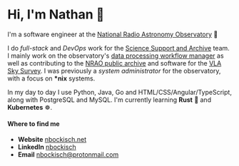 # Hi, I'm Nathan 👋

I'm a software engineer at the [National Radio Astronomy Observatory](https://public.nrao.edu/) 📡

I do _full-stack_ and _DevOps_ work for the [Science Support and Archive](https://gitlab.nrao.edu/ssa)
team. I mainly work on the observatory's [data processing workflow manager](https://gitlab.nrao.edu/ssa/workspaces) as
well as contributing to the [NRAO public archive](https://data.nrao.edu/portal/#/) and software for the [VLA Sky Survey](https://public.nrao.edu/vlass/).
I was previously a _system administrator_ for the observatory, with a focus
on **\*nix** systems.

In my day to day I use Python, Java, Go and HTML/CSS/Angular/TypeScript, along
with PostgreSQL and MySQL. I'm currently learning **Rust** 🦀 and **Kubernetes** ☸.

#### Where to find me
- **Website** [nbockisch.net](https://nbockisch.net/)
- **LinkedIn** [nbockisch](https://www.linkedin.com/in/nbockisch)
- **Email** [nbockisch@protonmail.com](mailto:nbockisch@protonmail.com)
